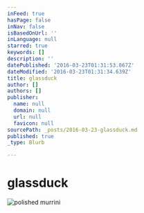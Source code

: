 ```yaml
---
inFeed: true
hasPage: false
inNav: false
isBasedOnUrl: ''
inLanguage: null
starred: true
keywords: []
description: ''
datePublished: '2016-03-23T01:31:53.867Z'
dateModified: '2016-03-23T01:31:34.639Z'
title: glassduck
author: []
authors: []
publisher:
  name: null
  domain: null
  url: null
  favicon: null
sourcePath: _posts/2016-03-23-glassduck.md
published: true
_type: Blurb

---
```

# glassduck
![polished murrini](https://the-grid-user-content.s3-us-west-2.amazonaws.com/96c0b83f-3c87-4962-9b6a-aeab64298d2f.jpg)